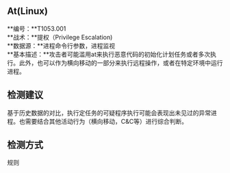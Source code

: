 ## At(Linux)  
**编号：**T1053.001  
**战术：**提权（Privilege Escalation)  
**数据源：**进程命令行参数，进程监视  
**基本描述：**攻击者可能滥用at来执行恶意代码的初始化计划任务或者多次执行。此外，也可以作为横向移动的一部分来执行远程操作，或者在特定环境中运行进程。  
## 检测建议  
基于历史数据的对比，执行定任务的可疑程序执行可能会表现出未见过的异常​​进程。也需要结合其他活动行为（横向移动，C&C等）进行综合判断。  
## 检测方式  
规则